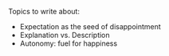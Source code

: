 Topics to write about:

- Expectation as the seed of disappointment
- Explanation vs. Description
- Autonomy: fuel for happiness